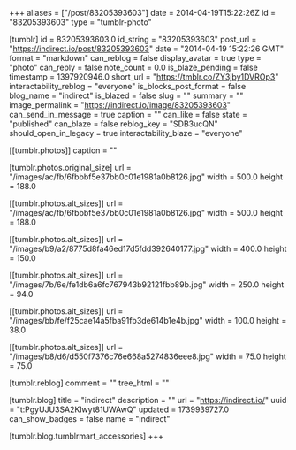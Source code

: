 +++
aliases = ["/post/83205393603"]
date = 2014-04-19T15:22:26Z
id = "83205393603"
type = "tumblr-photo"

[tumblr]
id = 83205393603.0
id_string = "83205393603"
post_url = "https://indirect.io/post/83205393603"
date = "2014-04-19 15:22:26 GMT"
format = "markdown"
can_reblog = false
display_avatar = true
type = "photo"
can_reply = false
note_count = 0.0
is_blaze_pending = false
timestamp = 1397920946.0
short_url = "https://tmblr.co/ZY3jby1DVROp3"
interactability_reblog = "everyone"
is_blocks_post_format = false
blog_name = "indirect"
is_blazed = false
slug = ""
summary = ""
image_permalink = "https://indirect.io/image/83205393603"
can_send_in_message = true
caption = ""
can_like = false
state = "published"
can_blaze = false
reblog_key = "SDB3ucQN"
should_open_in_legacy = true
interactability_blaze = "everyone"

[[tumblr.photos]]
caption = ""

[tumblr.photos.original_size]
url = "/images/ac/fb/6fbbbf5e37bb0c01e1981a0b8126.jpg"
width = 500.0
height = 188.0

[[tumblr.photos.alt_sizes]]
url = "/images/ac/fb/6fbbbf5e37bb0c01e1981a0b8126.jpg"
width = 500.0
height = 188.0

[[tumblr.photos.alt_sizes]]
url = "/images/b9/a2/8775d8fa46ed17d5fdd392640177.jpg"
width = 400.0
height = 150.0

[[tumblr.photos.alt_sizes]]
url = "/images/7b/6e/fe1db6a6fc767943b92121fbb89b.jpg"
width = 250.0
height = 94.0

[[tumblr.photos.alt_sizes]]
url = "/images/bb/fe/f25cae14a5fba91fb3de614b1e4b.jpg"
width = 100.0
height = 38.0

[[tumblr.photos.alt_sizes]]
url = "/images/b8/d6/d550f7376c76e668a5274836eee8.jpg"
width = 75.0
height = 75.0

[tumblr.reblog]
comment = ""
tree_html = ""

[tumblr.blog]
title = "indirect"
description = ""
url = "https://indirect.io/"
uuid = "t:PgyUJU3SA2Klwyt81UWAwQ"
updated = 1739939727.0
can_show_badges = false
name = "indirect"

[tumblr.blog.tumblrmart_accessories]
+++
